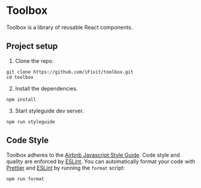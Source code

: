 # Toolbox

Toolbox is a library of reusable React components.

## Project setup

1. Clone the repo.
```
git clone https://github.com/iFixit/toolbox.git
cd toolbox
```

2. Install the dependencies.
```
npm install
```

3. Start styleguide dev server.
```
npm run styleguide
```

## Code Style

Toolbox adheres to the [Airbnb Javascript Style Guide](https://github.com/airbnb/javascript). Code style and quality are enforced by [ESLint](http://eslint.org/). You can automatically format your code with [Prettier](https://github.com/prettier/prettier) and [ESLint](http://eslint.org/) by running the `format` script:
```
npm run format
```
